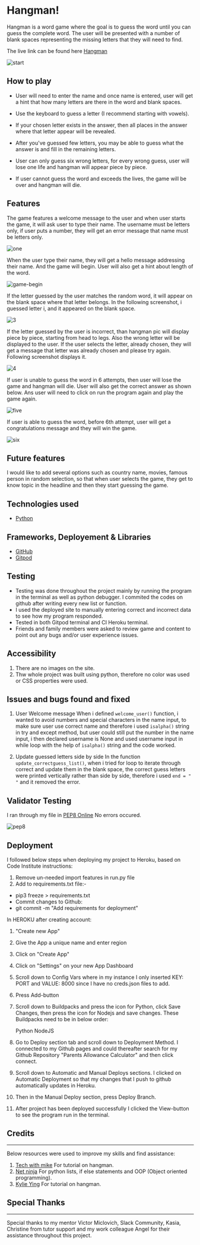 # Hangman!
Hangman is a word game where the goal is to guess the word until you can guess the complete word. The user will be presented with a number of blank spaces representing the missing letters that they will need to find.

The live link can be found here [Hangman](https://hang-man22.herokuapp.com/)

![start](https://user-images.githubusercontent.com/93731898/155842329-d86935fa-7d1a-4a80-b7f2-229ec6935356.PNG)



## How to play
* User will need to enter the name and once name is entered, user will get a hint that how many letters are there in the word and blank spaces.

* Use the keyboard to guess a letter (I recommend starting with vowels).

* If your chosen letter exists in the answer, then all places in the answer where that letter appear will be revealed.

* After you've guessed few letters, you may be able to guess what the answer is and fill in the remaining letters.

* User can only guess six wrong letters, for every wrong guess, user will lose one life and hangman will appear piece by piece.

* If user cannot guess the word and exceeds the lives, the game will be over and hangman will die.

## Features
The game features a welcome message to the user and when user starts the game, it will ask user to type their name. The username must be letters only, if user puts a number, they will get an error message that name must be letters only.

![one](https://user-images.githubusercontent.com/93731898/155842602-1aeb20fb-e7bf-4ac9-8533-a72c1db4ba33.PNG)


When the user type their name, they will get a hello message addressing their name. And the game will begin. User will also get a hint about length of the word.

![game-begin](https://user-images.githubusercontent.com/93731898/155603982-4c37bfd8-9192-4e1e-8283-b78ec60db81f.PNG)

If the letter guessed by the user matches the random word, it will appear on the blank space where that letter belongs. In the following screenshot, i guessed letter i, and it appeared on the blank space.

![3](https://user-images.githubusercontent.com/93731898/155757179-c9e9cb4c-4978-4c0d-887b-2b6573db481e.PNG)


If the letter guessed by the user is incorrect, than hangman pic will display piece by piece, starting from head to legs. Also the wrong letter will be displayed to the user. If the user selects the letter, already chosen, they will get a message that letter was already chosen and please try again. Following screenshot displays it.

![4](https://user-images.githubusercontent.com/93731898/155757790-61b0f661-bf25-487c-9d16-af31c5ee6b5b.PNG)

If user is unable to guess the word in 6 attempts, then user will lose the game and hangman will die. User will also get the correct answer as shown below. Ans user will need to click on run the program again and play the game again.

![five](https://user-images.githubusercontent.com/93731898/155758231-241dcc5a-a3ff-4917-87b0-183307a692ad.PNG)

If user is able to guess the word, before 6th attempt, user will get a congratulations message and they will win the game.

![six](https://user-images.githubusercontent.com/93731898/155758591-4b8419ab-af5c-4c8d-a009-636e3f16590f.PNG)

## Future features
I would like to add several options such as country name, movies, famous person in random selection, so that when user selects the game, they get to know topic in the headline and then they start guessing the game.

## Technologies used
* [Python](https://www.python.org/)

## Frameworks, Deployement & Libraries
* [GitHub](https://github.com/)
* [Gitpod](https://www.gitpod.io/)

## Testing

* Testing was done throughout the project mainly by running the program in the terminal as well as python debugger. I commited the codes on github after writing every new list or function.
* I used the deployed site to manually entering correct and incorrect data to see how my program responded.
* Tested in both Gitpod terminal and CI Heroku terminal.
* Friends and family members were asked to review game and content to point out any bugs and/or user experience issues.

## Accessibility
1. There are no images on the site.
2. Thw whole project was built using python, therefore no color was used or CSS properties were used.

## Issues and bugs found and fixed
1. User Welcome message
When i defined `welcome_user()` function, i wanted to avoid numbers and special characters in the name input, to make sure user use correct name and therefore i used `isalpha()` string in try and except method, but user could still put the number in the name input, i then declared username is None and used username input in while loop with the help of `isalpha()` string and the code worked.

2. Update guessed letters side by side
In the function `update_correctguess_list()`, when i tried for loop to iterate through correct and update them in the blank space, the correct guess letters were printed vertically rather than side by side, therefore i used `end = " "` and it removed the error.

## Validator Testing
I ran through my file in [PEP8 Online](http://pep8online.com/) No errors occured.

![pep8](https://user-images.githubusercontent.com/93731898/155856666-65680a60-77bf-4fca-a900-7a2b26b85556.PNG)

## Deployment
I followed below steps when deploying my project to Heroku, based on Code Institute instructions:

1. Remove un-needed import features in run.py file
2. Add to requirements.txt file:-
* pip3 freeze > requirements.txt
* Commit changes to Github:
* git commit -m "Add requirements for deployment”

In HEROKU after creating account:

1. "Create new App"
2. Give the App a unique name and enter region
3. Click on "Create App"
4. Click on "Settings" on your new App Dashboard
5. Scroll down to Config Vars where in my instance I only inserted KEY: PORT and VALUE: 8000 since I have no creds.json files to add.
6. Press Add-button
7. Scroll down to Buildpacks and press the icon for Python, click Save Changes, then press the icon for Nodejs and save changes. These Buildpacks need to be in below order:

    Python
    NodeJS
8. Go to Deploy section tab and scroll down to Deployment Method. I connected to my Github pages and could thereafter search for my Github Repository "Parents Allowance Calculator" and then click connect.
9. Scroll down to Automatic and Manual Deploys sections. I clicked on Automatic Deployment so that my changes that I push to github automatically updates in Heroku.
10. Then in the Manual Deploy section, press Deploy Branch.
11. After project has been deployed successfully I clicked the View-button to see the program run in the terminal.

## Credits
_____________________________________

Below resources were used to improve my skills and find assistance:

1. [Tech with mike](https://www.youtube.com/channel/UCnvj-t_xNcB0ap82KoEm8mQ) For tutorial on hangman.
2. [Net ninja](https://www.youtube.com/channel/UCW5YeuERMmlnqo4oq8vwUpg) For python lists, if else statements and OOP (Object oriented programming).
3. [Kylie Ying](https://www.youtube.com/channel/UCKMjvg6fB6WS5WrPtbV4F5g) For tutorial on hangman.

## Special Thanks
_______________________
Special thanks to my mentor Victor Miclovich, Slack Community, Kasia, Christine from tutor support and my work colleague  Angel for their assistance throughout this project.
